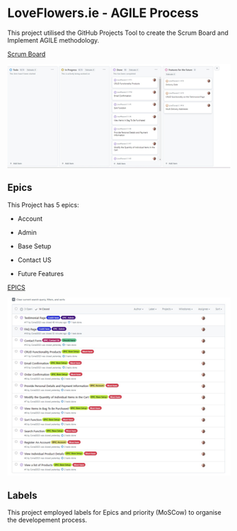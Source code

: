 # LoveFlowers.ie - AGILE Process

This project utilised the GitHub Projects Tool to create the Scrum Board and Implement AGILE methodology.

[Scrum Board](https://github.com/users/Conal2023/projects/15)

![Scrum Board](media/readme/scrumboard.jpg)


## Epics

This Project has 5 epics:

 - Account

 - Admin

 - Base Setup

 - Contact US

 - Future Features

[EPICS](https://github.com/Conal2023/LoveFlowers1.1/issues?q=is%3Aissue+is%3Aclosed)

![EPICS](media/readme/epics.jpg)

## Labels

This project employed labels for Epics and priority (MoSCow) to organise the developement process. 